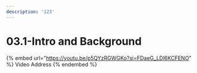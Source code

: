```yaml
---
description: '123'
---
```


# 03.1-Intro and Background

{% embed url="https://youtu.be/p5QYzRGWGKo?si=FDaeG_LDl6KCFENO" %}
Video Address
{% endembed %}

